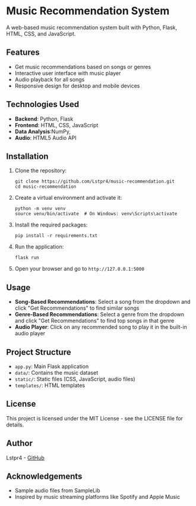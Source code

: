 # Music Recommendation System

A web-based music recommendation system built with Python, Flask, HTML, CSS, and JavaScript.

## Features

- Get music recommendations based on songs or genres
- Interactive user interface with music player
- Audio playback for all songs
- Responsive design for desktop and mobile devices

## Technologies Used

- **Backend**: Python, Flask
- **Frontend**: HTML, CSS, JavaScript
- **Data Analysis**:NumPy, 
- **Audio**: HTML5 Audio API

## Installation

1. Clone the repository:
   ```
   git clone https://github.com/Lstpr4/music-recommendation.git
   cd music-recommendation
   ```

2. Create a virtual environment and activate it:
   ```
   python -m venv venv
   source venv/bin/activate  # On Windows: venv\Scripts\activate
   ```

3. Install the required packages:
   ```
   pip install -r requirements.txt
   ```

4. Run the application:
   ```
   flask run
   ```

5. Open your browser and go to `http://127.0.0.1:5000`

## Usage

- **Song-Based Recommendations**: Select a song from the dropdown and click "Get Recommendations" to find similar songs
- **Genre-Based Recommendations**: Select a genre from the dropdown and click "Get Recommendations" to find top songs in that genre
- **Audio Player**: Click on any recommended song to play it in the built-in audio player

## Project Structure

- `app.py`: Main Flask application
- `data/`: Contains the music dataset
- `static/`: Static files (CSS, JavaScript, audio files)
- `templates/`: HTML templates

## License

This project is licensed under the MIT License - see the LICENSE file for details.

## Author

Lstpr4 - [GitHub](https://github.com/Lstpr4)

## Acknowledgements

- Sample audio files from SampleLib
- Inspired by music streaming platforms like Spotify and Apple Music
